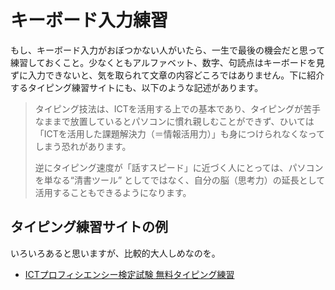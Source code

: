 # キーボード入力練習
もし、キーボード入力がおぼつかない人がいたら、一生で最後の機会だと思って練習しておくこと。少なくともアルファベット、数字、句読点はキーボードを見ずに入力できないと、気を取られて文章の内容どころではありません。下に紹介するタイピング練習サイトにも、以下のような記述があります。

> タイピング技法は、ICTを活用する上での基本であり、タイピングが苦手なままで放置しているとパソコンに慣れ親しむことができず、ひいては「ICTを活用した課題解決力（＝情報活用力）」も身につけられなくなってしまう恐れがあります。
>
> 逆にタイピング速度が「話すスピード」に近づく人にとっては、パソコンを単なる“清書ツール” としてではなく、自分の脳（思考力）の延長として活用することもできるようになります。

## タイピング練習サイトの例
いろいろあると思いますが、比較的大人しめなのを。
- [ICTプロフィシエンシー検定試験 無料タイピング練習](http://www.pken.com/tool/typing.html)
